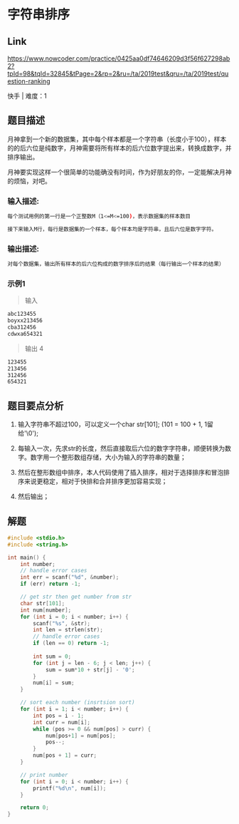 # **字符串排序**

## **Link**

https://www.nowcoder.com/practice/0425aa0df74646209d3f56f627298ab2?tpId=98&tqId=32845&tPage=2&rp=2&ru=/ta/2019test&qru=/ta/2019test/question-ranking

快手 | 难度：1

## **题目描述**

月神拿到一个新的数据集，其中每个样本都是一个字符串（长度小于100），样本的的后六位是纯数字，月神需要将所有样本的后六位数字提出来，转换成数字，并排序输出。

月神要实现这样一个很简单的功能确没有时间，作为好朋友的你，一定能解决月神的烦恼，对吧。

### 输入描述:

```bash
每个测试用例的第一行是一个正整数M（1<=M<=100)，表示数据集的样本数目

接下来输入M行，每行是数据集的一个样本，每个样本均是字符串，且后六位是数字字符。
```

### 输出描述:

```bash
对每个数据集，输出所有样本的后六位构成的数字排序后的结果（每行输出一个样本的结果）
```

### 示例1

>输入

```bash
abc123455
boyxx213456
cba312456
cdwxa654321
```

>输出
4

```bash
123455
213456
312456
654321
```

## **题目要点分析**

1. 输入字符串不超过100，可以定义一个char str[101]; (101 = 100 + 1, 1留给'\0');

2. 每输入一次，先求str的长度，然后直接取后六位的数字字符串，顺便转换为数字。数字用一个整形数组存储，大小为输入的字符串的数量；

3. 然后在整形数组中排序，本人代码使用了插入排序，相对于选择排序和冒泡排序来说更稳定，相对于快排和合并排序更加容易实现；

4. 然后输出；

## **解题**

```cpp
#include <stdio.h>
#include <string.h>

int main() {
    int number;
    // handle error cases
    int err = scanf("%d", &number);
    if (err) return -1;

    // get str then get number from str
    char str[101];
    int num[number];
    for (int i = 0; i < number; i++) {
        scanf("%s", &str);
        int len = strlen(str);
        // handle error cases
        if (len == 0) return -1;
  
        int sum = 0;
        for (int j = len - 6; j < len; j++) {
            sum = sum*10 + str[j] - '0';
        }
        num[i] = sum;
    }

    // sort each number (insrtsion sort)
    for (int i = 1; i < number; i++) {
        int pos = i - 1;
        int curr = num[i];
        while (pos >= 0 && num[pos] > curr) {
            num[pos+1] = num[pos];
            pos--;
        }
        num[pos + 1] = curr;
    }

    // print number
    for (int i = 0; i < number; i++) {
        printf("%d\n", num[i]);
    }

    return 0;
}
```
